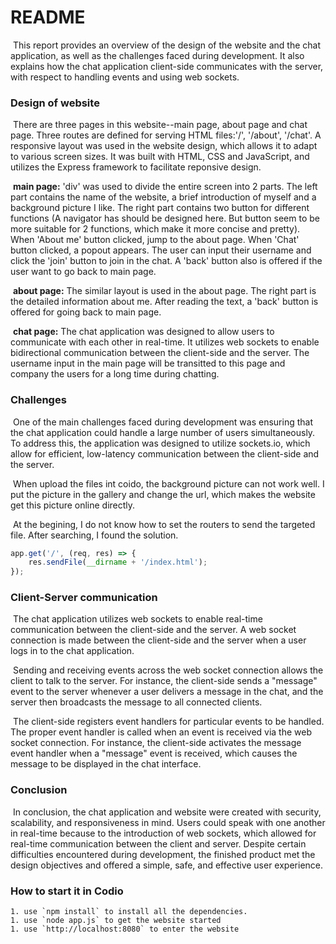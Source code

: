 # README

​	This report provides an overview of the design of the website and the chat application, as well as the challenges faced during development. It also explains how the chat application client-side communicates with the server, with respect to handling events and using web sockets.

### Design of website

​	There are three pages in this website--main page, about page and chat page. Three routes are defined for serving HTML files:'/', '/about', '/chat'. A responsive layout was used in the website design, which allows it to adapt to various screen sizes. It was built with HTML, CSS and JavaScript, and utilizes the Express framework to facilitate reponsive design.

​	**main page:** 'div' was used to divide the entire screen into 2 parts. The left part contains the name of the website, a brief introduction of myself and a background picture I like. The right part contains two button for different functions (A navigator has should be designed here. But button seem to be more suitable for 2 functions, which make it more concise and pretty).  When 'About me' button clicked, jump to the about page. When 'Chat' button clicked, a popout appears. The user can input their username and click the 'join' button to join in the chat. A 'back' button also is offered if the user want to go back to main page.

​	**about page:** The similar layout is used in the about page. The right part is the detailed information about me. After reading the text, a 'back' button is offered for going back to main page.

​	**chat page:** The chat application was designed to allow users to communicate with each other in real-time. It utilizes web sockets to enable bidirectional communication between the client-side and the server. The username input in the main page will be transitted to this page and company the users for a long time during chatting.



### Challenges

​	One of the main challenges faced during development was ensuring that the chat application could handle a large number of users simultaneously. To address this, the application was designed to utilize sockets.io, which allow for efficient, low-latency communication between the client-side and the server.

​	When upload the files int coido, the background picture can not work well. I put the picture in the gallery and change the url, which makes the website get this picture online directly.

​	At the begining, I do not know how to set the routers to send the targeted file. After searching, I found the solution.

```js
app.get('/', (req, res) => {
    res.sendFile(__dirname + '/index.html');
});
```



### Client-Server communication

​	The chat application utilizes web sockets to enable real-time communication between the client-side and the server. A web socket connection is made between the client-side and the server when a user logs in to the chat application.

​	Sending and receiving events across the web socket connection allows the client to talk to the server. For instance, the client-side sends a "message" event to the server whenever a user delivers a message in the chat, and the server then broadcasts the message to all connected clients.

​	The client-side registers event handlers for particular events to be handled. The proper event handler is called when an event is received via the web socket connection. For instance, the client-side activates the message event handler when a "message" event is received, which causes the message to be displayed in the chat interface.



### Conclusion

​	In conclusion, the chat application and website were created with security, scalability, and responsiveness in mind. Users could speak with one another in real-time because to the introduction of web sockets, which allowed for real-time communication between the client and server. Despite certain difficulties encountered during development, the finished product met the design objectives and offered a simple, safe, and effective user experience.



### How to start it in Codio

	1. use `npm install` to install all the dependencies.
	1. use `node app.js` to get the website started
	1. use `http://localhost:8080` to enter the website